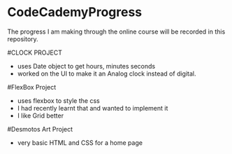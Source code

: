# CodeCademyProgress

The progress I am making through the online course will be recorded in this repository.

#CLOCK PROJECT
- uses Date object to get hours, minutes seconds
- worked on the UI to make it an Analog clock instead of digital.

#FlexBox Project
- uses flexbox to style the css
- I had recently learnt that and wanted to implement it
- I like Grid better

#Desmotos Art Project
- very basic HTML and CSS for a home page
